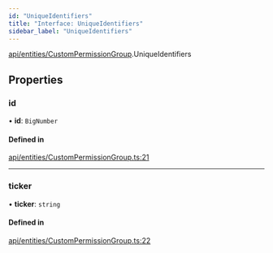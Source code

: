 ```yaml
---
id: "UniqueIdentifiers"
title: "Interface: UniqueIdentifiers"
sidebar_label: "UniqueIdentifiers"
---
```


[api/entities/CustomPermissionGroup](../../../../../modules/API/Entities/CustomPermissionGroup/CustomPermissionGroup.md).UniqueIdentifiers

## Properties

### id

• **id**: `BigNumber`

#### Defined in

[api/entities/CustomPermissionGroup.ts:21](https://github.com/PolymeshAssociation/polymesh-sdk/blob/fe2e6dd1d/src/api/entities/CustomPermissionGroup.ts#L21)

___

### ticker

• **ticker**: `string`

#### Defined in

[api/entities/CustomPermissionGroup.ts:22](https://github.com/PolymeshAssociation/polymesh-sdk/blob/fe2e6dd1d/src/api/entities/CustomPermissionGroup.ts#L22)
